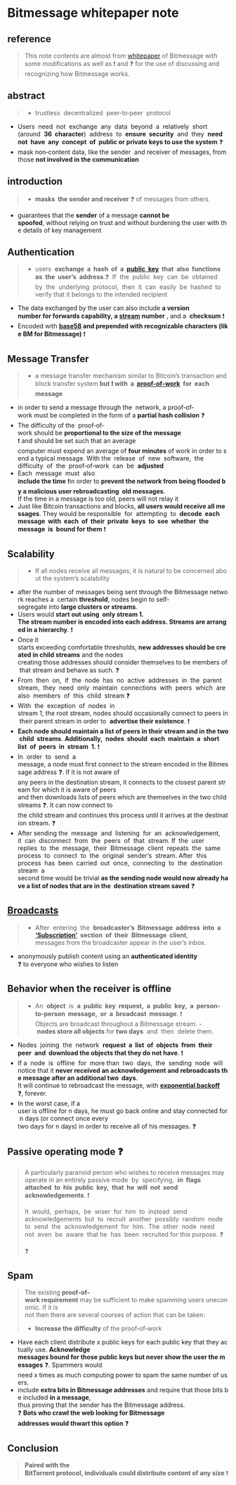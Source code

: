 # Bitmessage whitepaper note
## reference
> This note contents are almost from [whitepaper](https://bitmessage.org/bitmessage.pdf) of Bitmessage with some modifications as well as :exclamation: and :question: for the use of discussing and recognizing how Bitmessage works.

## abstract
> - trustless  decentralized  peer‐to‐peer  protocol
- Users  need  not 
exchange  any  data  beyond  a  relatively  short  (around  **36  character**) 
address  to  **ensure  security**  and  they  **need  not  have  any  concept  of 
public or private keys to use the system** :question:
- mask non‐content data, like the sender  and receiver of messages, from 
those **not involved in the communication**

## introduction
> - **masks 
the sender and receiver** :question: of messages from others
- guarantees that the **sender** of a message **cannot be 
spoofed**, without relying on trust and without burdening the user with the details of key management

## Authentication
> - users  **exchange  a  hash  of  a  [public  key](https://bitmessage.org/wiki/Public_key_to_bitmessage_address)  that  also  functions  as  the  user’s 
address**.:question:  If  the  public  key  can  be  obtained  by  the  underlying  protocol,  then  it  can  easily  be  hashed  to 
verify that it belongs to the intended recipient
- The data exchanged by the user can also include **a version 
number for forwards capability, a [stream](https://bitmessage.org/wiki/Stream) number** , and a 
**checksum** :exclamation:
- Encoded with **[base58](https://zh.wikipedia.org/wiki/Base58) and prepended with recognizable characters (like BM for Bitmessage)** :exclamation:

## Message Transfer
> - a message transfer mechanism similar to Bitcoin’s transaction and block transfer system **but :exclamation: with  a  [proof‐of‐work](https://bitmessage.org/wiki/Proof_of_work)  for  each  message**
- in order to send a message through the 
network, a proof‐of‐work must be completed in the form of a **partial hash collision** :question:
- The difficulty of the 
proof‐of‐work should be **proportional to the size of the message** :exclamation: and should be set such that an average 
computer must expend an average of **four minutes** of work in order to send a typical message. With the 
release  of  new  software,  the  difficulty  of  the  proof‐of‐work  can  be  **adjusted**
- Each  message  must  also 
**include the time** :exclamation:in order to **prevent the network from being flooded by a malicious user rebroadcasting 
old messages**. If the time in a message is too old, peers will not relay it
- Just like Bitcoin transactions and blocks, **all users would receive all messages**. They would be responsible 
for  attempting  to  **decode  each  message  with  each  of  their  private  keys  to  see  whether  the  message  is 
bound for them** :exclamation:

## Scalability
> - If all nodes receive all messages, it is natural to be concerned about the system’s scalability
-  after the number of messages being sent through the Bitmessage network reaches a 
certain **threshold**, nodes begin to self‐segregate into **large clusters or streams**.
- Users would **start out using 
only stream 1. The stream number is encoded into each address. Streams are arranged in a hierarchy**. :exclamation:
- Once it 
starts exceeding comfortable thresholds, **new addresses should be created in child streams** and the nodes 
creating those addresses should consider themselves to be members of that stream and behave as such. :question:
- From  then  on,  if  the  node  has  no  active  addresses  in  the  parent  stream,  they  need  only  maintain 
connections  with  peers  which  are  also  members  of  this  child  stream :question:
- With  the  exception  of  nodes  in 
stream 1, the root stream, nodes should occasionally connect to peers in their parent stream in order to 
**advertise their existence**. :exclamation:
- **Each node should maintain a list of peers in their stream and in the two child 
streams**. **Additionally,  nodes  should  each  maintain  a  short  list  of  peers  in  stream  1.** :exclamation:
- In  order  to  send  a 
message, a node must first connect to the stream encoded in the Bitmessage address :question:. If it is not aware of 
any peers in the destination stream, it connects to the closest parent stream for which it is aware of peers 
and then downloads lists of peers which are themselves in the two child streams :question:. It can now connect to 
the child stream and continues this process until it arrives at the destination stream. :question:
- After sending the 
message  and  listening  for  an  acknowledgement,  it  can  disconnect  from  the  peers  of  that  stream. If  the 
user  replies  to  the  message,  their  Bitmessage  client  repeats  the  same  process  to  connect  to  the  original 
sender’s  stream. After  this  process  has  been  carried  out  once,  connecting  to  the  destination  stream  a 
second time would be trivial **as the sending node would now already have a list of nodes that are in the 
destination stream saved** :question:

## [Broadcasts](https://bitmessage.org/wiki/Broadcast) 
> - After 
entering  the  **broadcaster’s  Bitmessage  address  into  a  [‘Subscription’](https://bitmessage.org/wiki/Subscriptions)  section  of  their  Bitmessage  client**, 
messages from the broadcaster appear in the user’s inbox.
- anonymously publish content using an **authenticated identity** :question: to everyone who wishes to listen

## Behavior when the receiver is offline
> - An  **object**  is  **a  public  key  request,  a  public  key,  a  person‐to‐person  message,  or  a  broadcast  message**. :exclamation: Objects are broadcast throughout a Bitmessage stream.
- **nodes store all objects** for **two days**  and  then  delete them.
- Nodes  joining  the  network  **request  a  list  of  objects  from  their  peer  and 
download the objects that they do not have**. :exclamation:
- If a  node  is  offline  for  more than  two  days,  the  sending  node  will 
notice that it **never received an acknowledgement and rebroadcasts the message after an additional two 
days**. It will continue to rebroadcast the message, with **[exponential backoff](https://en.wikipedia.org/wiki/Exponential_backoff)** :question:, forever.
- In the worst case, if a 
user is offline for n days, he must go back online and stay connected for n days (or connect once every 
two days for n days) in order to receive all of his messages. :question:

## Passive operating mode :question:
> A particularly paranoid person who wishes to receive messages may operate in an entirely passive mode 
by  specifying,  **in  flags  attached  to  his  public  key,  that  he  will  not  send  acknowledgements**. :exclamation:
>
> It  would, 
perhaps,  be  wiser  for  him  to  instead  send  acknowledgements  but  to  recruit  another  possibly  random 
node  to  send  the  acknowledgement  for  him.  The  other  node  need  not  even  be  aware  that he  has  been 
recruited for this purpose. :question:
>
> :question:

## Spam
> The existing **proof‐of‐work requirement** may be sufficient to make spamming users uneconomic. If it is 
not then there are several courses of action that can be taken:
>
> - **Increase the difficulty** of the proof‐of‐work
- Have each client distribute x public keys for each public key that they actually use. **Acknowledge 
messages bound for those public keys but never show the user the messages** :question:. Spammers would 
need x times as much computing power to spam the same number of users.
- include **extra bits in Bitmessage addresses** and require that those bits be included **in a message**, 
thus proving that the sender has the Bitmessage address. :question: **Bots who crawl the web looking for Bitmessage 
addresses would thwart this option** :question:

## Conclusion
> **Paired with the 
BitTorrent protocol, individuals could distribute content of any size** :exclamation:
